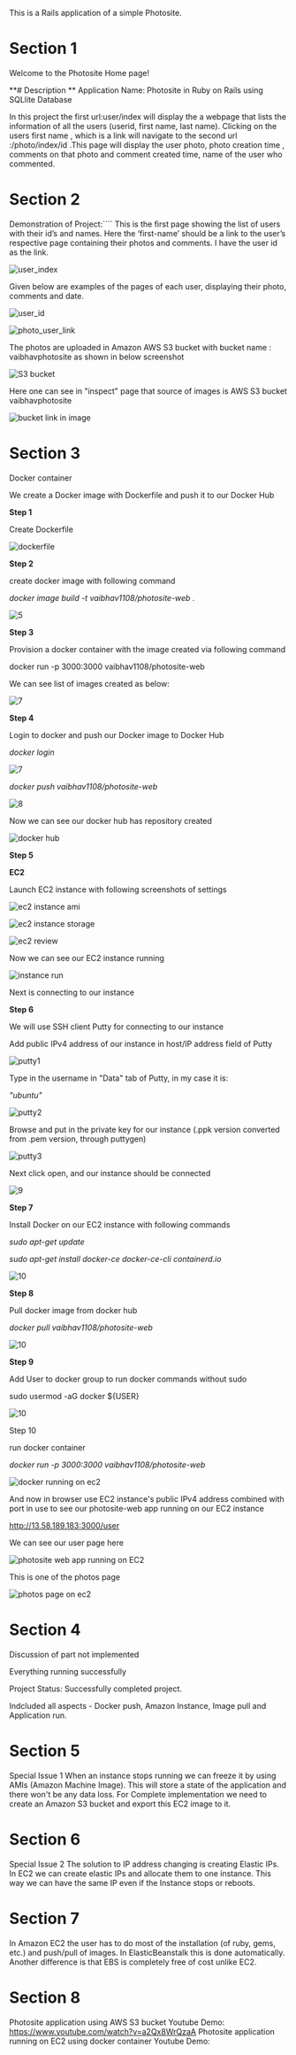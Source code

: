 This is a Rails application of a simple Photosite.

# **Section 1**

Welcome to the Photosite Home page! 

**# Description ** Application Name: Photosite in Ruby on Rails using SQLlite Database 

In this project the first url:user/index will display the a webpage that lists the information of all the users (userid, first name, last name). Clicking on the users first name , which is a link will navigate to the second url :/photo/index/id .This page will display the user photo, photo creation time , comments on that photo and comment created time, name of the user who commented.

# **Section 2**

Demonstration of Project:```` This is the first page showing the list of users with their id’s and names. Here the ‘first-name’ should be a link to the user’s respective page containing their photos and comments. I have the user id as the link.


![user_index](https://user-images.githubusercontent.com/50223742/94516902-b620ca80-01db-11eb-8d5a-73afd958a702.png)

Given below are examples of the pages of each user, displaying their photo, comments and date.

![user_id](https://user-images.githubusercontent.com/50223742/94517136-229bc980-01dc-11eb-8409-ec60cc5defc0.png)

![photo_user_link](https://user-images.githubusercontent.com/50223742/94517280-773f4480-01dc-11eb-93a2-3defb697006c.png)

The photos are uploaded in Amazon AWS S3 bucket with bucket name : vaibhavphotosite as shown in below screenshot

![S3 bucket](https://user-images.githubusercontent.com/50223742/94529839-179e6480-01ef-11eb-96c6-c31fa1f738bf.png)

Here one can see in "inspect" page that source of images is AWS S3 bucket vaibhavphotosite

 ![bucket link in image](https://user-images.githubusercontent.com/50223742/94529948-3bfa4100-01ef-11eb-9d30-c270a7ec4a8e.png)

# **Section 3**

Docker container

We create a Docker image with Dockerfile and push it to our Docker Hub

**Step 1**

Create Dockerfile

![dockerfile](https://user-images.githubusercontent.com/50223742/94772531-b0a7b980-036e-11eb-8bfb-5a5122607f18.png)

**Step 2**

create docker image with following command

_docker image build -t vaibhav1108/photosite-web ._

![5](https://user-images.githubusercontent.com/50223742/94772403-69b9c400-036e-11eb-901f-32722356293d.png)

**Step 3**

Provision a docker container with the image created via following command

 docker run -p 3000:3000 vaibhav1108/photosite-web

We can see list of images created as below:

![7](https://user-images.githubusercontent.com/50223742/94772436-776f4980-036e-11eb-8771-f3b4075cf49e.png)

**Step 4**

Login to docker and push our Docker image to Docker Hub

_docker login_

![7](https://user-images.githubusercontent.com/50223742/94772436-776f4980-036e-11eb-8771-f3b4075cf49e.png) 

_docker push vaibhav1108/photosite-web_


![8](https://user-images.githubusercontent.com/50223742/94772453-80f8b180-036e-11eb-824c-53fa25ea78e7.png)

Now we can see our docker hub has repository created


![docker hub](https://user-images.githubusercontent.com/50223742/94772494-9c63bc80-036e-11eb-9837-8b2405b95fdc.png)


**Step 5**

**EC2**

Launch EC2 instance with following screenshots of settings

![ec2 instance ami](https://user-images.githubusercontent.com/50223742/94535930-fccfee00-01f6-11eb-95ad-f9b45fa055ce.png)

![ec2 instance storage](https://user-images.githubusercontent.com/50223742/94536072-2c7ef600-01f7-11eb-85c0-c9934d36c2f0.png)

![ec2 review](https://user-images.githubusercontent.com/50223742/94536175-4f110f00-01f7-11eb-9994-055707c10a70.png)


Now we can see our EC2 instance running 

![instance run](https://user-images.githubusercontent.com/50223742/94772588-d0d77880-036e-11eb-9900-4081813285af.png)

Next is connecting to our instance

**Step 6**

We will use SSH client Putty for connecting to our instance

Add public IPv4 address of our instance in host/IP address field of Putty

![putty1](https://user-images.githubusercontent.com/50223742/94772651-f2386480-036e-11eb-85fe-73d769f63013.png)

Type in the username in "Data" tab of Putty, in my case it is:

_"ubuntu"_

![putty2](https://user-images.githubusercontent.com/50223742/94772670-fe242680-036e-11eb-9984-d3de9341e4db.png)

Browse and put in the private key for our instance (.ppk version converted from .pem version, through puttygen)

![putty3](https://user-images.githubusercontent.com/50223742/94772695-08462500-036f-11eb-858c-19fa7b968c25.png)

Next click open, and our instance should be connected

![9](https://user-images.githubusercontent.com/50223742/94772471-8eae3700-036e-11eb-9f0d-9af75c6ca2fc.png)

**Step 7**

Install Docker on our EC2 instance with following commands

_sudo apt-get update_

_sudo apt-get install docker-ce docker-ce-cli containerd.io_

![10](https://user-images.githubusercontent.com/50223742/94773298-54459980-0370-11eb-9492-818725c33f41.png)


**Step 8**

Pull docker image from docker hub

_docker pull vaibhav1108/photosite-web_

![10](https://user-images.githubusercontent.com/50223742/94773298-54459980-0370-11eb-9492-818725c33f41.png)


**Step 9**

Add User to docker group to run docker commands without sudo


sudo usermod -aG docker ${USER}

![10](https://user-images.githubusercontent.com/50223742/94773298-54459980-0370-11eb-9492-818725c33f41.png)


Step 10

run docker container

_docker run -p 3000:3000 vaibhav1108/photosite-web_

![docker running on ec2](https://user-images.githubusercontent.com/50223742/94772514-a5ed2480-036e-11eb-9875-583c5e2b5112.png)

And now in browser use EC2 instance's public IPv4 address combined with port in use to see our photosite-web app running on our EC2 instance

http://13.58.189.183:3000/user

We can see our user page here

![photosite web app running on EC2](https://user-images.githubusercontent.com/50223742/94772636-e482df00-036e-11eb-800c-ae5497c984c0.png)

This is one of the photos page

![photos page on ec2](https://user-images.githubusercontent.com/50223742/94772604-da60e080-036e-11eb-9f8e-348c00154fce.png)

# **Section 4**

Discussion of part not implemented

Everything running successfully

Project Status: Successfully completed project. 

Indcluded all aspects - Docker push, Amazon Instance, Image pull and Application run.


# **Section 5**

Special Issue 1 When an instance stops running we can freeze it by using AMIs (Amazon Machine Image). This will store a state of the application and there won't be any data loss. For Complete implementation we need to create an Amazon S3 bucket and export this EC2 image to it. 

# **Section 6**

Special Issue 2 The solution to IP address changing is creating Elastic IPs. In EC2 we can create elastic IPs and allocate them to one instance. This way we can have the same IP even if the Instance stops or reboots.

# **Section 7**

In Amazon EC2 the user has to do most of the installation (of ruby, gems, etc.) and push/pull of images. In ElasticBeanstalk this is done automatically. Another difference is that EBS is completely free of cost unlike EC2.


# **Section 8**

Photosite application using AWS S3 bucket Youtube Demo: https://www.youtube.com/watch?v=a2Qx8WrQzaA
Photosite application running on EC2 using docker container Youtube Demo: 

